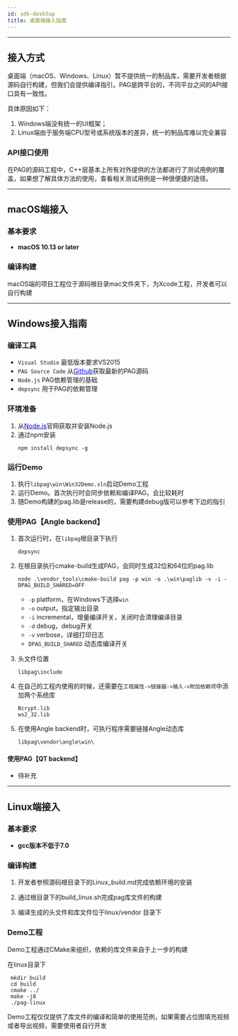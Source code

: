 ```yaml
---
id: sdk-desktop
title: 桌面端接入指南
---
```

---

## 接入方式
桌面端（macOS、Windows、Linux）暂不提供统一的制品库，需要开发者根据源码自行构建，但我们会提供编译指引。PAG是跨平台的，不同平台之间的API接口具有一致性。

具体原因如下：
1. Windows端没有统一的UI框架；<br/>
2. Linux端由于服务端CPU型号或系统版本的差异，统一的制品库难以完全兼容

### API接口使用
在PAG的源码工程中，C++层基本上所有对外提供的方法都进行了测试用例的覆盖，如果想了解具体方法的使用，查看相关测试用例是一种很便捷的途径。


---
## macOS端接入

### 基本要求
+ **macOS 10.13 or later**

### 编译构建
   macOS端的项目工程位于源码根目录mac文件夹下，为Xcode工程，开发者可以自行构建

---

## Windows接入指南
### 编译工具

* `Visual Studio` 最低版本要求VS2015
* `PAG Source Code` 从[<font color=blue>Github</font>](https://github.com/tencent/libpag)获取最新的PAG源码<br/>
* `Node.js` PAG依赖管理的基础
* `depsync` 用于PAG的依赖管理


### 环境准备

1. 从[<font color=blue>Node.js</font>](https://nodejs.org/en/)官网获取并安装Node.js
2. 通过npm安装
    ```
    npm install depsync -g
    ```


### 运行Demo

1. 执行`libpag\win\Win32Demo.sln`启动Demo工程
2. 运行Demo。首次执行时会同步依赖和编译PAG，会比较耗时
3. 随Demo构建的pag.lib是release的，需要构建debug版可以参考下边的指引


### 使用PAG【Angle backend】

1. 首次运行时，在`libpag`根目录下执行
    ```
    depsync
    ```

2. 在根目录执行cmake-build生成PAG，会同时生成32位和64位的pag.lib
    ```
    node .\vendor_tools\cmake-build pag -p win -o .\win\paglib -v -i -DPAG_BUILD_SHARED=OFF
    ```
    * `-p` platform，在Windows下选择`win`
    * `-o` output，指定输出目录
    * `-i` incremental，增量编译开关，关闭时会清理编译目录
    * `-d` debug，debug开关
    * `-v` verbose，详细打印日志
    * `DPAG_BUILD_SHARED` 动态库编译开关
   

3. 头文件位置
    ```
    libpag\include
    ```

4. 在自己的工程内使用的时候，还需要在`工程属性->链接器->输入->附加依赖项`中添加两个系统库
    ```
    Bcrypt.lib
    ws2_32.lib
    ```

5. 在使用Angle backend时，可执行程序需要链接Angle动态库
    ```
    libpag\vendor\angle\win\
    ```

#### 使用PAG【QT backend】

* 待补充


---
## Linux端接入
### 基本要求
+ **gcc版本不低于7.0**

### 编译构建
1. 开发者参照源码根目录下的Linux_build.md完成依赖环境的安装

2. 通过根目录下的build_linux.sh完成pag库文件的构建

3. 编译生成的头文件和库文件位于linux/vendor 目录下

### Demo工程
  Demo工程通过CMake来组织，依赖的库文件来自于上一步的构建
  
  在linux目录下
   ```
    mkdir build
    cd build
    cmake ../
    make -j8
    ./pag-linux
 ```
   Demo工程仅仅提供了库文件的编译和简单的使用范例，如果需要占位图填充视频或者导出视频，需要使用者自行开发
  




     
